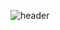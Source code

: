 ![header](https://capsule-render.vercel.app/api?type=waving&color=0:0c75e6,50:05c9f9,100:00ee6e&height=30&section=header&text=Hi!&desc=I%20guess%3F&fontSize=45&fontAlignY=35&fontColor=fff&descAlign=95&descSize=15&animation=fadeIn)
